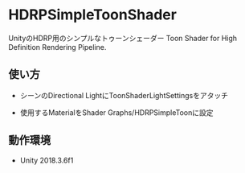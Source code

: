 # HDRPSimpleToonShader
UnityのHDRP用のシンプルなトゥーンシェーダー
Toon Shader for High Definition Rendering Pipeline.

## 使い方
- シーンのDirectional LightにToonShaderLightSettingsをアタッチ

- 使用するMaterialをShader Graphs/HDRPSimpleToonに設定

## 動作環境
- Unity 2018.3.6f1
